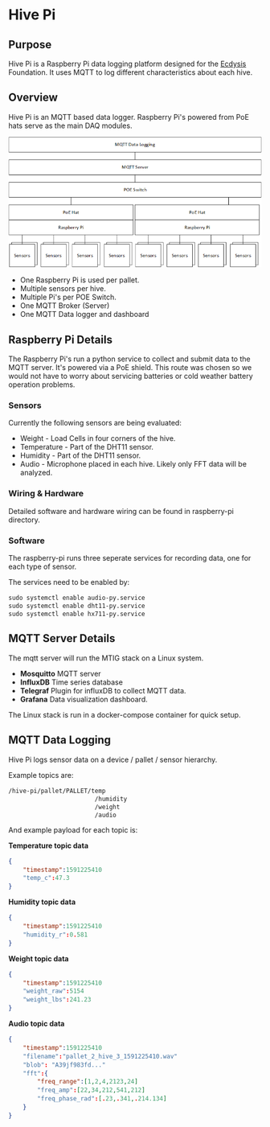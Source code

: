 # Hive Pi

## Purpose

Hive Pi is a Raspberry Pi data logging platform designed for the [Ecdysis](<https://www.ecdysis.bio/>) Foundation. It uses MQTT to log different characteristics about each hive.

## Overview

Hive Pi is an MQTT based data logger. Raspberry Pi's powered from PoE hats serve as the main DAQ modules.

![1591223332123](assets/1591223332123.png)

* One Raspberry Pi is used per pallet. 
* Multiple sensors per hive.
* Multiple Pi's per POE Switch.
* One MQTT Broker (Server) 
* One MQTT Data logger and dashboard



## Raspberry Pi Details

The Raspberry Pi's run a python service to collect and submit data to the MQTT server.  It's powered via a PoE shield. This route was chosen so we would not have to worry about servicing batteries or cold weather battery operation problems.

### Sensors

Currently the following sensors are being evaluated:

* Weight - Load Cells in four corners of the hive.
* Temperature - Part of the DHT11 sensor.
* Humidity - Part of the DHT11 sensor.
* Audio - Microphone placed in each hive. Likely only FFT data will be analyzed.

### Wiring & Hardware

Detailed software and hardware wiring can be found in raspberry-pi directory.

### Software

The raspberry-pi runs three seperate services for recording data, one for each type of sensor.

The services need to be enabled by:

```
sudo systemctl enable audio-py.service
sudo systemctl enable dht11-py.service
sudo systemctl enable hx711-py.service
```



## MQTT Server Details

The mqtt server will run the MTIG stack on a Linux system.

* **Mosquitto** MQTT server
* **InfluxDB**  Time series database
* **Telegraf**  Plugin for influxDB to collect MQTT data.
* **Grafana** Data visualization dashboard.

The Linux stack is run in a docker-compose container for quick setup.



## MQTT Data Logging

Hive Pi logs sensor data on a device / pallet / sensor hierarchy. 

Example topics are:

```
/hive-pi/pallet/PALLET/temp
                        /humidity
                        /weight
                        /audio
```

And example payload for each topic is:

**Temperature topic data**

```json
{
    "timestamp":1591225410
   	"temp_c":47.3
}
```
**Humidity topic data**
```json
{
    "timestamp":1591225410
   	"humidity_r":0.581
}
```
**Weight topic data**
```json
{
    "timestamp":1591225410
   	"weight_raw":5154
   	"weight_lbs":241.23
}
```
**Audio topic data**

```json
{
    "timestamp":1591225410
   	"filename":"pallet_2_hive_3_1591225410.wav"
   	"blob": "A39jf983fd..."
   	"fft":{
        "freq_range":[1,2,4,2123,24]
        "freq_amp":[22,34,212,541,212]
        "freq_phase_rad":[.23,.341,.214.134]
   	}
}
```





